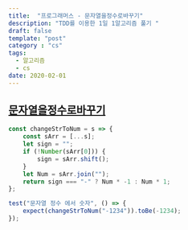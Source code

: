 ```yaml
---
title:  "프로그래머스 - 문자열을정수로바꾸기"
description: "TDD를 이용한 1일 1알고리즘 풀기 "
draft: false
template: "post"
category : "cs" 
tags:
  - 알고리즘
  - cs
date: 2020-02-01
---
```

## [문자열을정수로바꾸기](https://programmers.co.kr/learn/courses/30/lessons/12925)

```js
const changeStrToNum = s => {
    const sArr = [...s];
    let sign = "";
    if (!Number(sArr[0])) {
        sign = sArr.shift();
    }
    let Num = sArr.join("");
    return sign === "-" ? Num * -1 : Num * 1;
};

test("문자열 정수 에서 숫자", () => {
    expect(changeStrToNum("-1234")).toBe(-1234);
});
```
